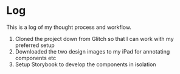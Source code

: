 # Log

This is a log of my thought process and workflow.

1. Cloned the project down from Glitch so that I can work with my preferred setup
1. Downloaded the two design images to my iPad for annotating components etc
1. Setup Storybook to develop the components in isolation
